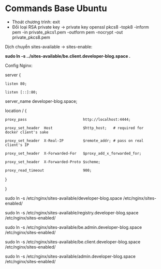 # Commands Base Ubuntu

- Thoát chương trình: exit
- Đổi loại RSA private key -> private key
  openssl pkcs8 -topk8 -inform pem -in private_pkcs1.pem -outform pem -nocrypt -out private_pkcs8.pem

Dịch chuyển sites-available -> sites-enable:

**sudo ln -s ../sites-available/be.client.developer-blog.space .**

Config Nginx:


server {

    listen 80;

    listen [::]:80;

  server_name developer-blog.space;

  location / {

    proxy_pass                          http://localhost:4444;

    proxy_set_header  Host              $http_host;   # required for docker client's sake

    proxy_set_header  X-Real-IP         $remote_addr; # pass on real client's IP

    proxy_set_header  X-Forwarded-For   $proxy_add_x_forwarded_for;

    proxy_set_header  X-Forwarded-Proto $scheme;

    proxy_read_timeout                  900;

  }

}

sudo ln -s /etc/nginx/sites-available/developer-blog.space /etc/nginx/sites-enabled/

sudo ln -s /etc/nginx/sites-available/registry.developer-blog.space /etc/nginx/sites-enabled/

sudo ln -s /etc/nginx/sites-available/be.admin.developer-blog.space /etc/nginx/sites-enabled/

sudo ln -s /etc/nginx/sites-available/be.client.developer-blog.space /etc/nginx/sites-enabled/

sudo ln -s /etc/nginx/sites-available/admin.developer-blog.space /etc/nginx/sites-enabled/
